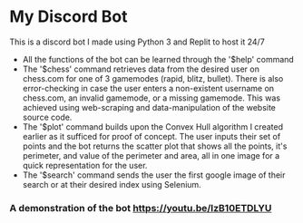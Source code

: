 # My Discord Bot
This is a discord bot I made using Python 3 and Replit to host it 24/7
- All the functions of the bot can be learned through the '$help' command
- The '$chess' command retrieves data from the desired user on chess.com for one of 3 gamemodes (rapid, blitz, bullet). There is also error-checking in case the user enters a non-existent username on chess.com, an invalid gamemode, or a missing gamemode. This was achieved using web-scraping and data-manipulation of the website source code.
- The '$plot' command builds upon the Convex Hull algorithm I created earlier as it sufficed for proof of concept. The user inputs their set of points and the bot returns the scatter plot that shows all the points, it's perimeter, and value of the perimeter and area, all in one image for a quick representation for the user.
- The '$search' command sends the user the first google image of their search or at their desired index using Selenium.<br>

### A demonstration of the bot https://youtu.be/IzB10ETDLYU
